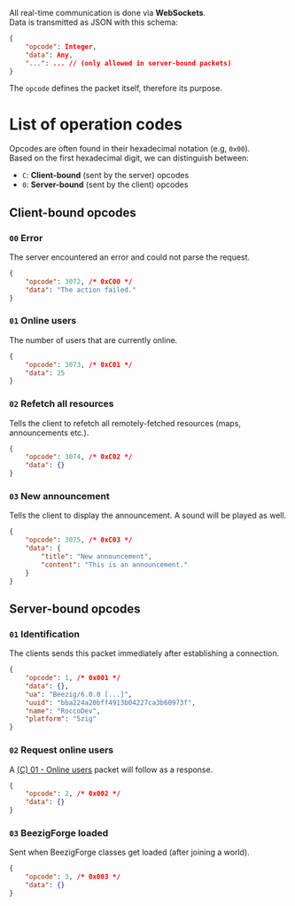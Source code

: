 <!--
 Copyright (C) 2019 Beezig Team (RoccoDev, ItsNiklass)
 
 This file is part of "Beezig API Server".
 
 "Beezig API Server" is free software: you can redistribute it and/or modify
 it under the terms of the GNU General Public License as published by
 the Free Software Foundation, either version 3 of the License, or
 (at your option) any later version.
 
 "Beezig API Server" is distributed in the hope that it will be useful,
 but WITHOUT ANY WARRANTY; without even the implied warranty of
 MERCHANTABILITY or FITNESS FOR A PARTICULAR PURPOSE.  See the
 GNU General Public License for more details.
 
 You should have received a copy of the GNU General Public License
 along with "Beezig API Server".  If not, see <http://www.gnu.org/licenses/>.
-->

All real-time communication is done via **WebSockets**.  
Data is transmitted as JSON with this schema:
```json
{
    "opcode": Integer,
    "data": Any,
    "...": ... // (only allowed in server-bound packets)
}
```
The `opcode` defines the packet itself, therefore its purpose.  

# List of operation codes
Opcodes are often found in their hexadecimal notation (e.g, `0x00`).  
Based on the first hexadecimal digit, we can distinguish between:
* `C`: **Client-bound** (sent by the server) opcodes
* `0`: **Server-bound** (sent by the client) opcodes

## Client-bound opcodes
### `00` Error
The server encountered an error and could not parse the request.
```json
{
    "opcode": 3072, /* 0xC00 */
    "data": "The action failed."
}
```
### `01` Online users
The number of users that are currently online.
```json
{
    "opcode": 3073, /* 0xC01 */
    "data": 25
}
```
### `02` Refetch all resources
Tells the client to refetch all remotely-fetched resources (maps, announcements etc.).
```json
{
    "opcode": 3074, /* 0xC02 */
    "data": {}
}
```
### `03` New announcement
Tells the client to display the announcement. A sound will be played as well.
```json
{
    "opcode": 3075, /* 0xC03 */
    "data": {
        "title": "New announcement",
        "content": "This is an announcement."
    }
}
```

## Server-bound opcodes
### `01` Identification
The clients sends this packet immediately after establishing a connection.
```json
{
    "opcode": 1, /* 0x001 */
    "data": {},
    "ua": "Beezig/6.0.0 [...]",
    "uuid": "bba224a20bff4913b04227ca3b60973f",
    "name": "RoccoDev",
    "platform": "5zig"
}
```
### `02` Request online users
A [(C) 01 - Online users](#01-online-users) packet will follow as a response.
```json
{
    "opcode": 2, /* 0x002 */
    "data": {}
}
```
### `03` BeezigForge loaded
Sent when BeezigForge classes get loaded (after joining a world).
```json
{
    "opcode": 3, /* 0x003 */
    "data": {}
}
```
